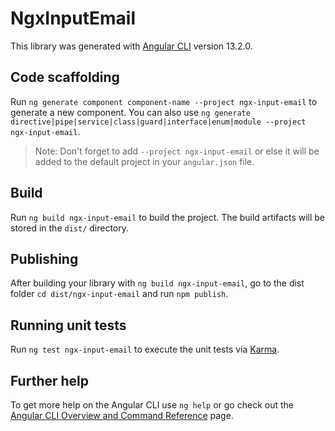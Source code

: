 # NgxInputEmail

This library was generated with [Angular CLI](https://github.com/angular/angular-cli) version 13.2.0.

## Code scaffolding

Run `ng generate component component-name --project ngx-input-email` to generate a new component. You can also use `ng generate directive|pipe|service|class|guard|interface|enum|module --project ngx-input-email`.
> Note: Don't forget to add `--project ngx-input-email` or else it will be added to the default project in your `angular.json` file. 

## Build

Run `ng build ngx-input-email` to build the project. The build artifacts will be stored in the `dist/` directory.

## Publishing

After building your library with `ng build ngx-input-email`, go to the dist folder `cd dist/ngx-input-email` and run `npm publish`.

## Running unit tests

Run `ng test ngx-input-email` to execute the unit tests via [Karma](https://karma-runner.github.io).

## Further help

To get more help on the Angular CLI use `ng help` or go check out the [Angular CLI Overview and Command Reference](https://angular.io/cli) page.
